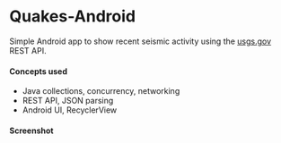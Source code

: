 # Quakes-Android

Simple Android app to show recent seismic activity using the [usgs.gov](http://usgs.gov) REST API.

#### Concepts used
- Java collections, concurrency, networking
- REST API, JSON parsing
- Android UI, RecyclerView

#### Screenshot

